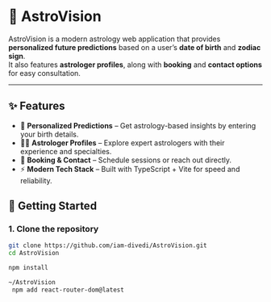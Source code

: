 # 🌌 AstroVision

AstroVision is a modern astrology web application that provides **personalized future predictions** based on a user’s **date of birth** and **zodiac sign**.  
It also features **astrologer profiles**, along with **booking** and **contact options** for easy consultation.

---

## ✨ Features

- 🔮 **Personalized Predictions** – Get astrology-based insights by entering your birth details.  
- 👨‍🏫 **Astrologer Profiles** – Explore expert astrologers with their experience and specialties.  
- 📅 **Booking & Contact** – Schedule sessions or reach out directly.  
- ⚡ **Modern Tech Stack** – Built with TypeScript + Vite for speed and reliability.  

## 🚀 Getting Started

### 1. Clone the repository
```bash
git clone https://github.com/iam-divedi/AstroVision.git
cd AstroVision

npm install

~/AstroVision
 npm add react-router-dom@latest
